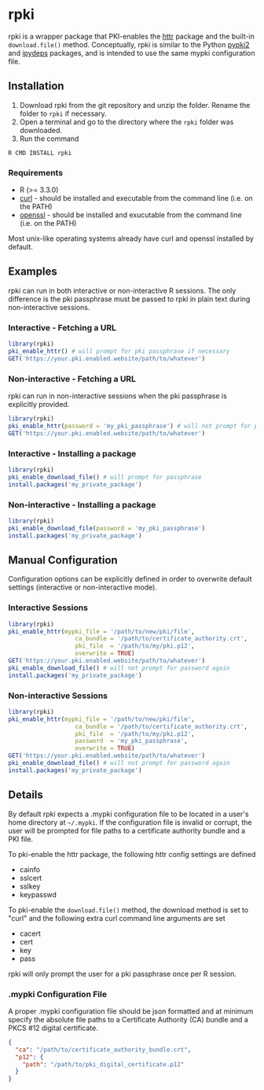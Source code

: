 # rpki
rpki is a wrapper package that PKI-enables the [httr](https://github.com/r-lib/httr) package and the built-in `download.file()` method. Conceptually, rpki is similar to the Python [pypki2](https://github.com/nbgallery/pypki2) and [ipydeps](https://github.com/nbgallery/ipydeps) packages, and is intended to use the same mypki configuration file.

## Installation
1. Download rpki from the git repository and unzip the folder. Rename the folder to `rpki` if necessary.
2. Open a terminal and go to the directory where the `rpki` folder was downloaded.
3. Run the command
```
R CMD INSTALL rpki
```

### Requirements
* R (>= 3.3.0)
* [curl](https://curl.haxx.se) - should be installed and executable from the command line (i.e. on the PATH)
* [openssl](https://www.openssl.org/) - should be installed and exucutable from the command line (i.e. on the PATH)

Most unix-like operating systems already have curl and openssl installed by default.

## Examples
rpki can run in both interactive or non-interactive R sessions. The only difference is the pki passphrase must be passed to rpki in plain text during non-interactive sessions.

### Interactive - Fetching a URL
```r
library(rpki)
pki_enable_httr() # will prompt for pki passphrase if necessary
GET('https://your.pki.enabled.website/path/to/whatever')
```
### Non-interactive - Fetching a URL
rpki can run in non-interactive sessions when the pki passphrase is explicitly provided.
```r
library(rpki)
pki_enable_httr(password = 'my_pki_passphrase') # will not prompt for pki passphrase
GET('https://your.pki.enabled.website/path/to/whatever')
```

### Interactive - Installing a package
```r
library(rpki)
pki_enable_download_file() # will prompt for passphrase
install.packages('my_private_package')
```
### Non-interactive - Installing a package
```r
library(rpki)
pki_enable_download_file(password = 'my_pki_passphrase')
install.packages('my_private_package')
```

## Manual Configuration
Configuration options can be explicitly defined in order to overwrite default settings (interactive or non-interactive mode).
### Interactive Sessions
```r
library(rpki)
pki_enable_httr(mypki_file = '/path/to/new/pki/file',
                   ca_bundle = '/path/to/certificate_authority.crt',
                   pki_file  = '/path/to/my/pki.p12',
                   overwrite = TRUE)
GET('https://your.pki.enabled.website/path/to/whatever')
pki_enable_download_file() # will not prompt for password again
install.packages('my_private_package')
```
### Non-interactive Sessions
```r
library(rpki)
pki_enable_httr(mypki_file = '/path/to/new/pki/file',
                   ca_bundle = '/path/to/certificate_authority.crt',
                   pki_file  = '/path/to/my/pki.p12',
                   password  = 'my_pki_passphrase',
                   overwrite = TRUE)
GET('https://your.pki.enabled.website/path/to/whatever')
pki_enable_download_file() # will not prompt for password again
install.packages('my_private_package')
```

## Details
By default rpki expects a .mypki configuration file to be located in a user's home directory at `~/.mypki`. If the configuration file is invalid or corrupt, the user will be prompted for file paths to a certificate authority bundle and a PKI file.

To pki-enable the httr package, the following httr config settings are defined
* cainfo
* sslcert
* sslkey
* keypasswd

To pki-enable the `download.file()` method, the download method is set to "curl" and the following extra curl command line arguments are set
* cacert
* cert
* key
* pass

rpki will only prompt the user for a pki passphrase once per R session.

### .mypki Configuration File
A proper .mypki configuration file should be json formatted and at minimum specify the absolute file paths to a Certificate Authority (CA) bundle and a PKCS #12 digital certificate.
```json
{
  "ca": "/path/to/certificate_authority_bundle.crt",
  "p12": {
    "path": "/path/to/pki_digital_certificate.p12"
  }
}
```
